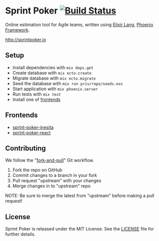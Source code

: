 # Sprint Poker [![Build Status](https://travis-ci.org/elpassion/sprint-poker.svg)](https://travis-ci.org/elpassion/sprint-poker)

Online estimation tool for Agile teams, written using [Elixir Lang], [Phoenix Framework].

http://sprintpoker.io

## Setup

- Install dependencies with `mix deps.get`
- Create database with `mix ecto.create`
- Migrate database with `mix ecto.migrate`
- Seed the database with `mix run priv/repo/seeds.exs`
- Start application with `mix phoenix.server`
- Run tests with `mix test`
- Install one of [frontends](#frontends)

## Frontends
- [sprint-poker-inesita](https://github.com/elpassion/sprint-poker-react)
- [sprint-poker-react](https://github.com/elpassion/sprint-poker-react)

## Contributing

We follow the "[fork-and-pull]" Git workflow.

1. Fork the repo on GitHub
2. Commit changes to a branch in your fork
3. Pull request "upstream" with your changes
4. Merge changes in to "upstream" repo

NOTE: Be sure to merge the latest from "upstream" before making a pull request!

## License

Sprint Poker is released under the MIT License. See the [LICENSE] file for further details.

[Elixir Lang]: http://elixir-lang.org
[Phoenix Framework]: http://www.phoenixframework.org
[fork-and-pull]: https://help.github.com/articles/using-pull-requests
[LICENSE]: LICENSE

